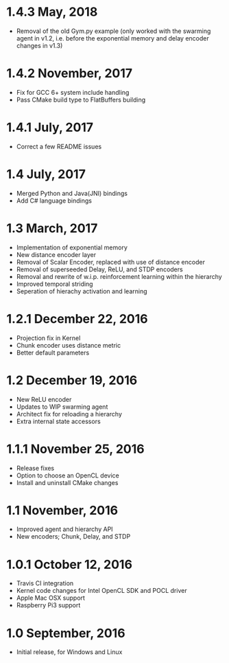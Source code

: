 1.4.3 May, 2018
===============

- Removal of the old Gym.py example (only worked with the swarming agent in v1.2, i.e. before the exponential memory and delay encoder changes in v1.3)

1.4.2 November, 2017
====================

- Fix for GCC 6+ system include handling
- Pass CMake build type to FlatBuffers building

1.4.1 July, 2017
================

- Correct a few README issues

1.4 July, 2017
==============

- Merged Python and Java(JNI) bindings
- Add C# language bindings

1.3 March, 2017
===============

- Implementation of exponential memory
- New distance encoder layer
- Removal of Scalar Encoder, replaced with use of distance encoder
- Removal of superseeded Delay, ReLU, and STDP encoders
- Removal and rewrite of w.i.p. reinforcement learning within the hierarchy
- Improved temporal striding
- Seperation of hierachy activation and learning

1.2.1  December 22, 2016
========================

- Projection fix in Kernel
- Chunk encoder uses distance metric
- Better default parameters

1.2  December 19, 2016
========================

- New ReLU encoder
- Updates to WIP swarming agent
- Architect fix for reloading a hierarchy
- Extra internal state accessors

1.1.1 November 25, 2016
=======================

- Release fixes
- Option to choose an OpenCL device
- Install and uninstall CMake changes

1.1  November, 2016
===================

- Improved agent and hierarchy API
- New encoders; Chunk, Delay, and STDP

1.0.1 October 12, 2016
======================

- Travis CI integration
- Kernel code changes for Intel OpenCL SDK and POCL driver
- Apple Mac OSX support
- Raspberry Pi3 support

1.0  September, 2016
====================

- Initial release, for Windows and Linux

